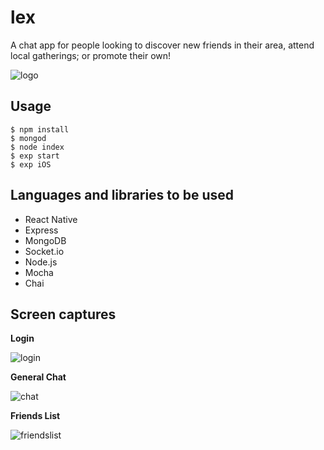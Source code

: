 # lex

A chat app for people looking to discover new friends in their area, attend local gatherings; or promote their own!

![logo](https://user-images.githubusercontent.com/14259747/42256128-31a9ca1a-7f04-11e8-8138-09dd2394340f.PNG)

## Usage

```
$ npm install
$ mongod
$ node index
$ exp start
$ exp iOS
```

## Languages and libraries to be used

- React Native
- Express
- MongoDB
- Socket.io
- Node.js
- Mocha
- Chai

## Screen captures

**Login**

![login](https://user-images.githubusercontent.com/14259747/43110570-9bf724e2-8ea1-11e8-8fc4-6dde7a7fee63.gif)

**General Chat**

![chat](https://user-images.githubusercontent.com/14259747/43110561-9424521c-8ea1-11e8-9d7d-c5cb3bb16d00.gif)

**Friends List**

![friendslist](https://user-images.githubusercontent.com/14259747/43110548-82ca3586-8ea1-11e8-972e-1775c87431c5.gif)
